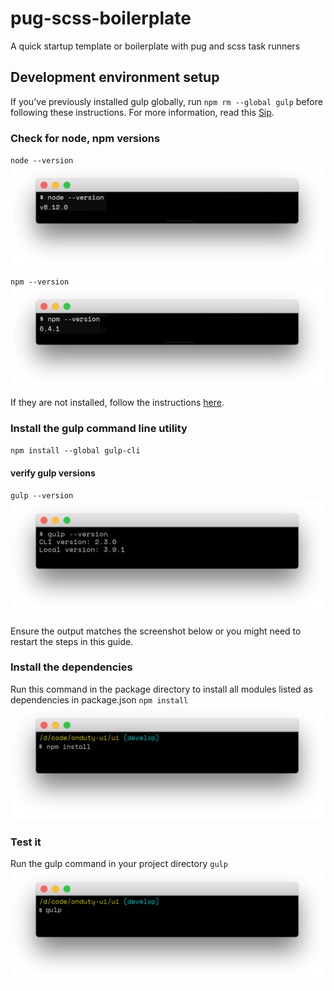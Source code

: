 # pug-scss-boilerplate
A quick startup template or boilerplate with pug and scss task runners

## Development environment setup
If you've previously installed gulp globally, run `npm rm --global gulp` before following these instructions.
For more information, read this [Sip](https://medium.com/gulpjs/gulp-sips-command-line-interface-e53411d4467).


### Check for node, npm versions
`node --version`
![node --version](docs/images/docs-node-version-command.png "node --version")

`npm --version`
![npm --version](docs/images/docs-npm-version-command.png "npm --version")

If they are not installed, follow the instructions [here](https://nodejs.org/en/).

### Install the gulp command line utility
`npm install --global gulp-cli`

#### verify gulp versions
`gulp --version`
![gulp --version](docs/images/docs-gulp-version-command.png "gulp --version")

Ensure the output matches the screenshot below or you might need to restart the steps in this guide.

### Install the dependencies
Run this command in the package directory to install all modules listed as dependencies in package.json
`npm install`
![npm install](docs/images/docs-npm-install-command.png "npm install")

### Test it
Run the gulp command in your project directory
`gulp`
![gulp](docs/images/docs-gulp-command.png "gulp")
